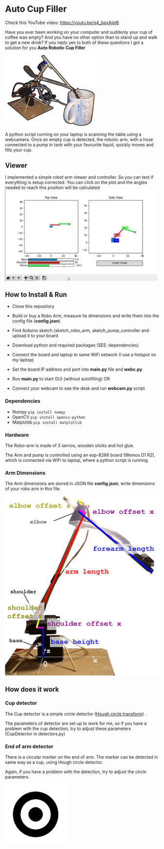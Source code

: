 # Auto Cup Filler

Check this YouTube video: https://youtu.be/q4_bpxAipl8


Have you ever been working on your computer and suddenly your cup of coffee was empty? 
And you have no other option than to stand up and walk to get a new drink?
If you reply yes to both of these questions I got a solution for you
**Auto Robotic Cup Filler**


<img src="https://github.com/tomash1234/robot-arm-filler/blob/main/doc/overview_small.png" width="300">

A python script running on your laptop is scanning the table using a webcamera.
Once an empty cup is detected, the robotic arm, with a hose connected 
to a pump in tank with your favourite liquid, quickly moves and fills your cup. 

## Viewer
I implemented a simple robot arm viewer and controller. So you can test if everything is setup corrected.
You can click on the plot and the angles needed to reach this position will be calculated
<img src="https://github.com/tomash1234/robot-arm-filler/blob/main/doc/viewer.gif" width="500">

## How to Install & Run
* Clone this repository
* Build or buy a Robo Arm, measure its dimensions and write them into
  the config file (**config.json**)
* Find Arduino sketch (sketch_robo_arm, sketch_pump_controller and upload it to your board
* Download python and required packages (SEE: dependencies)

* Connect the board and laptop to same WiFi network 
  (I use a hotspot on my laptop)
    
* Set the board IP address and port into **main.py** file and **webc.py**  
* Run **main.py** to start GUI (without autofilling) OR 
* Connect your webcam to see the desk and run **webcam.py** script

### Dependencies
* Numpy   `pip install numpy`
* OpenCV  `pip install opencv-python`
* Matplotlib  `pip install matplotlib`


### Hardware

The Robo-arm is made of 3 servos, wooden sticks and hot glue. 


The Arm and pump is controlled using an esp-8266 board (Wemos D1 R2), 
which is connected via WiFi to laptop, where a python script is running.


### Arm Dimensions

The Arm dimensions are stored in JSON file **config.json**,
write dimensions of your robo arm in this file.

<img src="https://github.com/tomash1234/robot-arm-filler/blob/main/doc/dimensions.jpg" width="600">

## How does it work

### Cup detector
The Cup detector is a simple circle detector ([Hough circle transform](https://docs.opencv.org/4.5.2/da/d53/tutorial_py_houghcircles.html)) .

The parameters of detector are set up to work for me, so if you have 
a problem with the cup detection, try to adjust these parameters (CupDetector in detectors.py)


### End of arm detector

There is a circular marker on the end of arm. The marker can be detected in same way as a cup, using Hough circle detector.

Again, if you have a problem with the detection, try to adjust the circle parameters.

<img src="https://github.com/tomash1234/robot-arm-filler/blob/main/doc/marker.png" alt="Marker" width="200">
